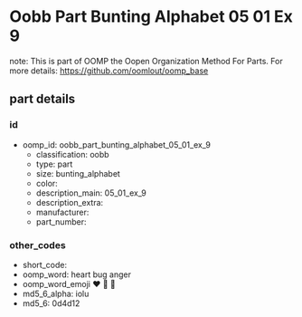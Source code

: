 # Oobb Part Bunting Alphabet 05 01 Ex 9  

note: This is part of OOMP the Oopen Organization Method For Parts. For more details: https://github.com/oomlout/oomp_base

##  part details





### id
* oomp_id: oobb_part_bunting_alphabet_05_01_ex_9
  * classification: oobb
  * type: part
  * size: bunting_alphabet
  * color: 
  * description_main: 05_01_ex_9
  * description_extra: 
  * manufacturer: 
  * part_number: 

### other_codes
* short_code: 
* oomp_word: heart bug anger
* oomp_word_emoji :heart: :bug: :anger:
* md5_6_alpha: iolu
* md5_6: 0d4d12